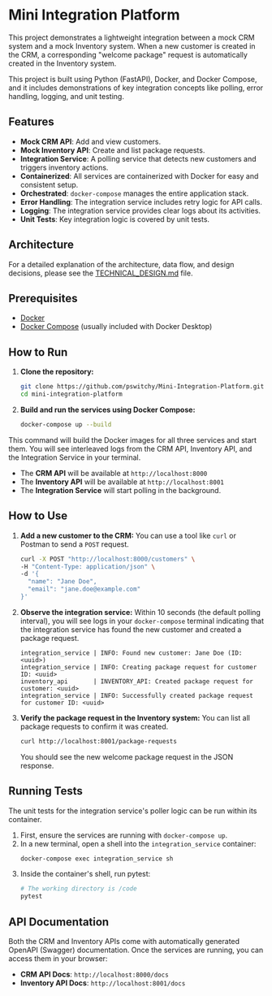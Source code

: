 # Mini Integration Platform

This project demonstrates a lightweight integration between a mock CRM system and a mock Inventory system. When a new customer is created in the CRM, a corresponding "welcome package" request is automatically created in the Inventory system.

This project is built using Python (FastAPI), Docker, and Docker Compose, and it includes demonstrations of key integration concepts like polling, error handling, logging, and unit testing.

## Features

- **Mock CRM API**: Add and view customers.
- **Mock Inventory API**: Create and list package requests.
- **Integration Service**: A polling service that detects new customers and triggers inventory actions.
- **Containerized**: All services are containerized with Docker for easy and consistent setup.
- **Orchestrated**: `docker-compose` manages the entire application stack.
- **Error Handling**: The integration service includes retry logic for API calls.
- **Logging**: The integration service provides clear logs about its activities.
- **Unit Tests**: Key integration logic is covered by unit tests.

## Architecture

For a detailed explanation of the architecture, data flow, and design decisions, please see the [TECHNICAL_DESIGN.md](./TECHNICAL_DESIGN.md) file.

## Prerequisites

- [Docker](https://www.docker.com/get-started)
- [Docker Compose](https://docs.docker.com/compose/install/) (usually included with Docker Desktop)

## How to Run

1.  **Clone the repository:**
    ```sh
    git clone https://github.com/pswitchy/Mini-Integration-Platform.git
    cd mini-integration-platform
    ```

2.  **Build and run the services using Docker Compose:**
    ```sh
    docker-compose up --build
    ```

This command will build the Docker images for all three services and start them. You will see interleaved logs from the CRM API, Inventory API, and the Integration Service in your terminal.

- The **CRM API** will be available at `http://localhost:8000`
- The **Inventory API** will be available at `http://localhost:8001`
- The **Integration Service** will start polling in the background.

## How to Use

1.  **Add a new customer to the CRM:**
    You can use a tool like `curl` or Postman to send a `POST` request.

    ```sh
    curl -X POST "http://localhost:8000/customers" \
    -H "Content-Type: application/json" \
    -d '{
      "name": "Jane Doe",
      "email": "jane.doe@example.com"
    }'
    ```

2.  **Observe the integration service:**
    Within 10 seconds (the default polling interval), you will see logs in your `docker-compose` terminal indicating that the integration service has found the new customer and created a package request.

    ```
    integration_service | INFO: Found new customer: Jane Doe (ID: <uuid>)
    integration_service | INFO: Creating package request for customer ID: <uuid>
    inventory_api       | INVENTORY_API: Created package request for customer: <uuid>
    integration_service | INFO: Successfully created package request for customer ID: <uuid>
    ```

3.  **Verify the package request in the Inventory system:**
    You can list all package requests to confirm it was created.

    ```sh
    curl http://localhost:8001/package-requests
    ```
    You should see the new welcome package request in the JSON response.

## Running Tests

The unit tests for the integration service's poller logic can be run within its container.

1.  First, ensure the services are running with `docker-compose up`.
2.  In a new terminal, open a shell into the `integration_service` container:
    ```sh
    docker-compose exec integration_service sh
    ```
3.  Inside the container's shell, run pytest:
    ```sh
    # The working directory is /code
    pytest
    ```

## API Documentation

Both the CRM and Inventory APIs come with automatically generated OpenAPI (Swagger) documentation. Once the services are running, you can access them in your browser:

- **CRM API Docs**: `http://localhost:8000/docs`
- **Inventory API Docs**: `http://localhost:8001/docs`
